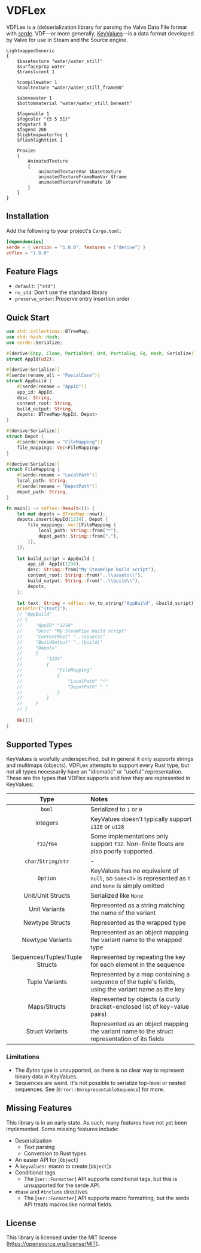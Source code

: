 # VDFLex

VDFLex is a (de)serialization library for parsing the Valve Data File format with 
[serde](https://crates.io/crates/serde). VDF—or more generally, [KeyValues](https://developer.valvesoftware.com/wiki/KeyValues)—is 
a data format developed by Valve for use in Steam and the Source engine.

```text
LightmappedGeneric
{
    $basetexture "water/water_still"
    $surfaceprop water
    $translucent 1
    
    %compilewater 1
    %tooltexture "water/water_still_frame00"

    $abovewater 1
    $bottommaterial "water/water_still_beneath"
    
    $fogenable 1
    $fogcolor "{5 5 51}"
    $fogstart 0
    $fogend 200
    $lightmapwaterfog 1
    $flashlighttint 1
    
    Proxies
    {
        AnimatedTexture
        {
            animatedTextureVar $basetexture
            animatedTextureFrameNumVar $frame
            animatedTextureFrameRate 10
        }
    }
}
```

## Installation

Add the following to your project's `Cargo.toml`:

```toml
[dependencies]
serde = { version = "1.0.0", features = ["derive"] }
vdflex = "1.0.0"
```

## Feature Flags

- `default`: `["std"]`
- `no_std`: Don't use the standard library
- `preserve_order`: Preserve entry insertion order 

## Quick Start

```rust
use std::collections::BTreeMap;
use std::hash::Hash;
use serde::Serialize;

#[derive(Copy, Clone, PartialOrd, Ord, PartialEq, Eq, Hash, Serialize)]
struct AppId(u32);

#[derive(Serialize)]
#[serde(rename_all = "PascalCase")]
struct AppBuild {
    #[serde(rename = "AppID")]
    app_id: AppId,
    desc: String,
    content_root: String,
    build_output: String,
    depots: BTreeMap<AppId, Depot>
}

#[derive(Serialize)]
struct Depot {
    #[serde(rename = "FileMapping")]
    file_mappings: Vec<FileMapping>
}

#[derive(Serialize)]
struct FileMapping {
    #[serde(rename = "LocalPath")]
    local_path: String,
    #[serde(rename = "DepotPath")]
    depot_path: String,
}

fn main() -> vdflex::Result<()> {
    let mut depots = BTreeMap::new();
    depots.insert(AppId(1234), Depot {
        file_mappings: vec![FileMapping { 
            local_path: String::from("*"),
            depot_path: String::from("."),
        }],
    });
    
    let build_script = AppBuild {
        app_id: AppId(1234),
        desc: String::from("My SteamPipe build script"),
        content_root: String::from("..\\assets\\"),
        build_output: String::from("..\\build\\"),
        depots,
    };
    
    let text: String = vdflex::kv_to_string("AppBuild", &build_script)?;
    println!("{text}");
    // "AppBuild"
    // {
    //     "AppID" "1234"
    //     "Desc" "My SteamPipe build script"
    //     "ContentRoot" "..\assets\"
    //     "BuildOutput" "..\build\"
    //     "Depots"
    //     {
    //         "1234"
    //         {
    //             "FileMapping"
    //             {
    //                 "LocalPath" "*"
    //                 "DepotPath" "."
    //             }
    //         }
    //     }
    // }
    
    Ok(())
}
```

## Supported Types

KeyValues is woefully underspecified, but in general it only supports strings and multimaps (objects). VDFLex attempts
to support every Rust type, but not all types necessarily have an "idiomatic" or "useful" representation. These are 
the types that VDFlex supports and how they are represented in KeyValues:


|              Type              | Notes                                                                                                  |
|:------------------------------:|:-------------------------------------------------------------------------------------------------------|
|             `bool`             | Serialized to `1` or `0`                                                                               |
|            integers            | KeyValues doesn't typically support `i128` or `u128`                                                   |
|          `f32`/`f64`           | Some implementations only support `f32`. Non-finite floats are also poorly supported.                  |
|     `char`/`String`/`str`      | -                                                                                                      |
|            `Option`            | KeyValues has no equivalent of `null`, so `Some<T>` is represented as `T` and `None` is simply omitted |
|       Unit/Unit Structs        | Serialized like `None`                                                                                 |
|         Unit Variants          | Represented as a string matching the name of the variant                                               |
|        Newtype Structs         | Represented as the wrapped type                                                                        |
|        Newtype Variants        | Represented as an object mapping the variant name to the wrapped type                                  |
| Sequences/Tuples/Tuple Structs | Represented by repeating the key for each element in the sequence                                      |
|         Tuple Variants         | Represented by a map containing a sequence of the tuple's fields, using the variant name as the key    |
|          Maps/Structs          | Represented by objects (a curly bracket-enclosed list of key-value pairs)                              |
|        Struct Variants         | Represented as an object mapping the variant name to the struct representation of its fields           |

### Limitations

- The *Bytes* type is unsupported, as there is no clear way to represent binary data in KeyValues. 
- Sequences are weird. It's not possible to serialize top-level or nested sequences. See 
  [`Error::UnrepresentableSequence`] for more. 

## Missing Features

This library is in an early state. As such, many features have not yet been implemented. 
Some missing features include: 

- Deserialization
  - Text parsing
  - Conversion to Rust types
- An easier API for [`Object`]
- A `keyvalues!` macro to create [`Object`]s
- Conditional tags
  - The [`ser::Formatter`] API supports conditional tags, but this is unsupported for the
    serde API.
- `#base` and `#include` directives
  - The [`ser::Formatter`] API supports macro formatting, but the serde API treats
    macros like normal fields. 

## License

This library is licensed under the MIT license (<https://opensource.org/license/MIT>).
